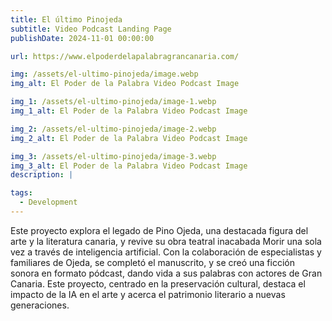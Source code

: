```yaml
---
title: El último Pinojeda
subtitle: Video Podcast Landing Page
publishDate: 2024-11-01 00:00:00

url: https://www.elpoderdelapalabragrancanaria.com/

img: /assets/el-ultimo-pinojeda/image.webp
img_alt: El Poder de la Palabra Video Podcast Image

img_1: /assets/el-ultimo-pinojeda/image-1.webp
img_1_alt: El Poder de la Palabra Video Podcast Image

img_2: /assets/el-ultimo-pinojeda/image-2.webp
img_2_alt: El Poder de la Palabra Video Podcast Image

img_3: /assets/el-ultimo-pinojeda/image-3.webp
img_3_alt: El Poder de la Palabra Video Podcast Image
description: |

tags:
  - Development
---
```


Este proyecto explora el legado de Pino Ojeda, una destacada figura del arte y la literatura canaria, y revive su obra teatral inacabada Morir una sola vez a través de inteligencia artificial. Con la colaboración de especialistas y familiares de Ojeda, se completó el manuscrito, y se creó una ficción sonora en formato pódcast, dando vida a sus palabras con actores de Gran Canaria. Este proyecto, centrado en la preservación cultural, destaca el impacto de la IA en el arte y acerca el patrimonio literario a nuevas generaciones.
